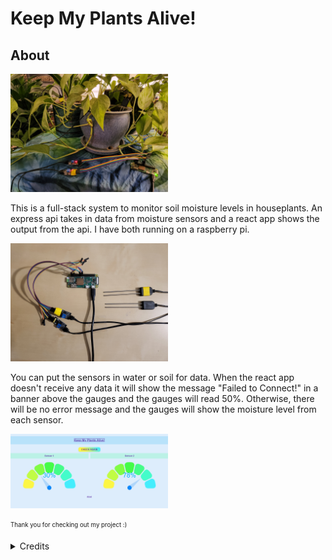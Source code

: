 # Keep My Plants Alive!

## About

<img src="readme-assets/PlantsSensor.jpg" width="50%">

This is a full-stack system to monitor soil moisture levels in houseplants. An express api takes in data from moisture sensors and a react app shows the output from the api. I have both running on a raspberry pi.

<img src="readme-assets/PiSensor.jpg" width="50%">

You can put the sensors in water or soil for data. When the react app doesn't receive any data it will show the message "Failed to Connect!" in a banner above the gauges and the gauges will read 50%. Otherwise, there will be no error message and the gauges will show the moisture level from each sensor.

<img src="readme-assets/Gauges.png" width="50%">

<sub><sup> Thank you for checking out my project :) </sup></sub>

<details>
   <summary>
     Credits
  </summary>
  
###### Thanks to [Martin36](https://github.com/Martin36) for the [react component](https://github.com/Martin36/react-gauge-chart) that helped me create this app.
</details>

